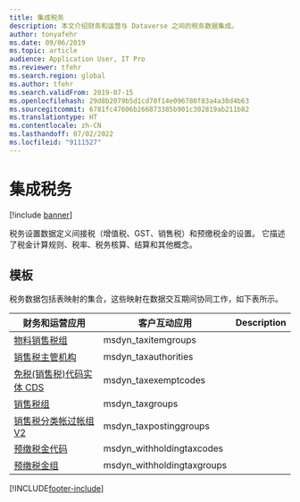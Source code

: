 ```yaml
---
title: 集成税务
description: 本文介绍财务和运营与 Dataverse 之间的税务数据集成。
author: tonyafehr
ms.date: 09/06/2019
ms.topic: article
audience: Application User, IT Pro
ms.reviewer: tfehr
ms.search.region: global
ms.author: tfehr
ms.search.validFrom: 2019-07-15
ms.openlocfilehash: 29d8b2079b5d1cd70f14e096780f83a4a38d4b63
ms.sourcegitcommit: 6781fc47606b266873385b901c302819ab211b82
ms.translationtype: HT
ms.contentlocale: zh-CN
ms.lasthandoff: 07/02/2022
ms.locfileid: "9111527"
---
```

# <a name="integrated-tax"></a>集成税务

[!include [banner](../../includes/banner.md)]



税务设置数据定义间接税（增值税、GST、销售税）和预缴税金的设置。 它描述了税金计算规则、税率、税务核算、结算和其他概念。

## <a name="templates"></a>模板

税务数据包括表映射的集合，这些映射在数据交互期间协同工作，如下表所示。

| 财务和运营应用 | 客户互动应用 | Description |
|-----------------------------|-----------------------------------|-------------|
[物料销售税组](mapping-reference.md#196) | msdyn_taxitemgroups | |
[销售税主管机构](mapping-reference.md#193) | msdyn_taxauthorities | |
[免税(销售税)代码实体 CDS](mapping-reference.md#194) | msdyn_taxexemptcodes | |
[销售税组](mapping-reference.md#195) | msdyn_taxgroups | |
[销售税分类帐过帐组 V2](mapping-reference.md#197) | msdyn_taxpostinggroups | |
[预缴税金代码](mapping-reference.md#210) | msdyn_withholdingtaxcodes | |
[预缴税金组](mapping-reference.md#211) | msdyn_withholdingtaxgroups | |

[!INCLUDE[footer-include](../../../../includes/footer-banner.md)]


